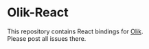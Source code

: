 # Olik-React

This repository contains React bindings for [Olik](https://github.com/Memeplexx/Olik).  
Please post all issues there.